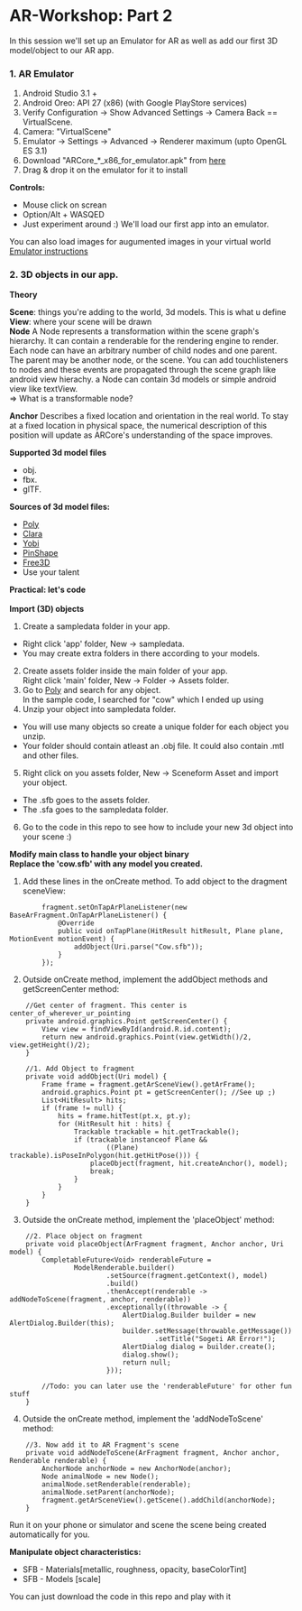 # AR-Workshop:  Part 2

In this session we'll set up an Emulator for AR as well as add our first 3D model/object to our AR app.

### 1. AR Emulator
1. Android Studio 3.1 +
2. Android Oreo: API 27 (x86) (with Google PlayStore services)
3. Verify Configuration -> Show Advanced Settings -> Camera Back == VirtualScene.
4. Camera: "VirtualScene"
5. Emulator -> Settings -> Advanced -> Renderer maximum (upto OpenGL ES 3.1)
6. Download "ARCore_*_x86_for_emulator.apk" from [here](https://github.com/google-ar/arcore-android-sdk/releases)
7. Drag & drop it on the emulator for it to install

**Controls:**
- Mouse click on screan
- Option/Alt + WASQED
- Just experiment around :) We'll load our first app into an emulator.

You can also load images for augumented images in your virtual world
[Emulator instructions](https://developers.google.com/ar/develop/java/emulator)


### 2. 3D objects in our app.
**Theory**<br/>

**Scene**: things you're adding to the world, 3d models. This is what u define<br/> 
**View**: where your scene will be drawn<br/>
**Node** A Node represents a transformation within the scene graph's hierarchy. It can contain a renderable for the rendering engine to render.  
Each node can have an arbitrary number of child nodes and one parent. The parent may be another node, or the scene.
You can add touchlisteners to nodes and these events are propagated through the scene graph like android view hierachy.
a Node can contain 3d models or simple android view like textView.  
=> What is a transformable node?

**Anchor** Describes a fixed location and orientation in the real world. To stay at a fixed location in physical space, the numerical description of this position will update as ARCore's understanding of the space improves.  

**Supported 3d model files**
- obj.
- fbx.
- glTF.  

**Sources of 3d model files:**
- [Poly](https://poly.google.com/)
- [Clara](https://clara.io/scenes)
- [Yobi](https://www.yobi3d.com/)
- [PinShape](https://pinshape.com/)
- [Free3D](https://free3d.com/)
- Use your talent

**Practical: let's code**<br/><br/>
**Import (3D) objects**
1. Create a sampledata folder in your app.  
  - Right click 'app' folder, New -> sampledata. 
  - You may create extra folders in there according to your models.
2. Create assets folder inside the main folder of your app.  
  Right click 'main' folder, New -> Folder -> Assets folder.
3. Go to [Poly](https://poly.google.com/) and search for any object.  
  In the sample code, I searched for "cow" which I ended up using
4. Unzip your object into sampledata folder.  
  - You will use many objects so create a unique folder for each object you unzip.  
  - Your folder should contain atleast an .obj file. It could also contain .mtl and other files.
5. Right click on you assets folder, New -> Sceneform Asset and import your object.  
  - The .sfb goes to the assets folder.  
  - The .sfa goes to the sampledata folder.
6. Go to the code in this repo to see how to include your new 3d object into your scene :) 

**Modify main class to handle your object binary** <br/>
**Replace the 'cow.sfb' with any model you created.** <br/>
1. Add these lines in the onCreate method. To add object to the dragment sceneView:
```
        fragment.setOnTapArPlaneListener(new BaseArFragment.OnTapArPlaneListener() {
            @Override
            public void onTapPlane(HitResult hitResult, Plane plane, MotionEvent motionEvent) {
                addObject(Uri.parse("Cow.sfb"));
            }
        });
```
2. Outside onCreate method, implement the addObject methods and getScreenCenter method:
```
    //Get center of fragment. This center is center_of_wherever_ur_pointing
    private android.graphics.Point getScreenCenter() {
        View view = findViewById(android.R.id.content);
        return new android.graphics.Point(view.getWidth()/2, view.getHeight()/2);
    }

    //1. Add Object to fragment
    private void addObject(Uri model) {
        Frame frame = fragment.getArSceneView().getArFrame();
        android.graphics.Point pt = getScreenCenter(); //See up ;)
        List<HitResult> hits;
        if (frame != null) {
            hits = frame.hitTest(pt.x, pt.y);
            for (HitResult hit : hits) {
                Trackable trackable = hit.getTrackable();
                if (trackable instanceof Plane &&
                        ((Plane) trackable).isPoseInPolygon(hit.getHitPose())) {
                    placeObject(fragment, hit.createAnchor(), model);
                    break;
                }
            }
        }
    }
```

3. Outside the onCreate method, implement the 'placeObject' method:
```
    //2. Place object on fragment
    private void placeObject(ArFragment fragment, Anchor anchor, Uri model) {
        CompletableFuture<Void> renderableFuture =
                ModelRenderable.builder()
                        .setSource(fragment.getContext(), model)
                        .build()
                        .thenAccept(renderable -> addNodeToScene(fragment, anchor, renderable))
                        .exceptionally((throwable -> {
                            AlertDialog.Builder builder = new AlertDialog.Builder(this);
                            builder.setMessage(throwable.getMessage())
                                    .setTitle("Sogeti AR Error!");
                            AlertDialog dialog = builder.create();
                            dialog.show();
                            return null;
                        }));

        //Todo: you can later use the 'renderableFuture' for other fun stuff
    }
```

4. Outside the onCreate method, implement the 'addNodeToScene' method:
```
    //3. Now add it to AR Fragment's scene
    private void addNodeToScene(ArFragment fragment, Anchor anchor, Renderable renderable) {
        AnchorNode anchorNode = new AnchorNode(anchor);
        Node animalNode = new Node();
        animalNode.setRenderable(renderable);
        animalNode.setParent(anchorNode);
        fragment.getArSceneView().getScene().addChild(anchorNode);
    }
```
Run it on your phone or simulator and scene the scene being created automatically for you.

**Manipulate object characteristics:**
- SFB - Materials[metallic, roughness, opacity, baseColorTint]
- SFB - Models [scale]

You can just download the code in this repo and play with it
